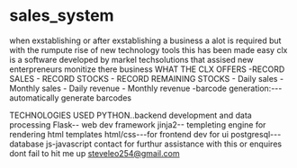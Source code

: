 # sales_system
when exstablishing or after exstablishing a business a  alot is required but with the rumpute rise of new technology tools this has been made easy
clx is a software developed by markel techsolutions that assised new enterpreneurs monitize there business 
    WHAT THE CLX OFFERS
    -RECORD SALES 
    - RECORD STOCKS
    - RECORD REMAINING STOCKS
    - Daily sales
    - Monthly sales
    - Daily revenue 
    - Monthly revenue
    -barcode generation:--- automatically generate barcodes
    
TECHNOLOGIES USED
PYTHON..backend development and data processing
Flask-- web dev framework
jinja2-- templeting engine for rendering html templates
html/css---for frontend dev for ui
postgresql---database
js-javascript
contact
for furthur assistance with this or enquires dont fail to hit me up 
steveleo254@gmail.com
